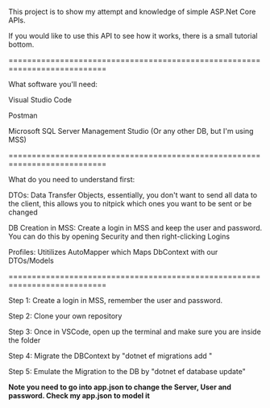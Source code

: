 This project is to show my attempt and knowledge of simple ASP.Net Core APIs.

If you would like to use this API to see how it works, there is a small tutorial bottom.


===========================================================================

What software you'll need:

Visual Studio Code

Postman

Microsoft SQL Server Management Studio (Or any other DB, but I'm using MSS)

===========================================================================

What do you need to understand first:

DTOs: Data Transfer Objects, essentially, you don't want to send all data to  the client, this allows you to nitpick which ones you want to be sent or be changed

DB Creation in MSS: Create a login in MSS and keep the user and password. You can do this by opening Security and then right-clicking Logins

Profiles: Utitilizes AutoMapper which Maps DbContext with our DTOs/Models

===========================================================================

Step 1: Create a login in MSS, remember the user and password.

Step 2: Clone your own repository

Step 3: Once in VSCode, open up the terminal and make sure you are inside the folder

Step 4: Migrate the DBContext by "dotnet ef migrations add <insert name of migration>"
  
Step 5: Emulate the Migration to the DB by "dotnet ef database update" 

**Note you need to go into app.json to change the Server, User and password. Check my app.json to model it**
